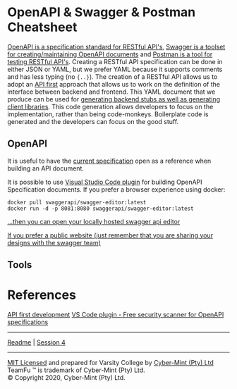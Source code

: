 # OpenAPI & Swagger & Postman Cheatsheet
[OpenAPI is a specification standard for RESTful API's](https://swagger.io/specification/), [Swagger is a toolset for creating/maintaining OpenAPI documents](https://swagger.io/tools/) and [Postman is a tool for testing RESTful API's](https://learning.postman.com/docs/getting-started/introduction/). 
Creating a RESTful API specification can be done in either JSON or YAML, but we prefer YAML because it supports comments and has less typing (no `{..}`).
The creation of a RESTful API allows us to adopt an [API first](https://swagger.io/resources/articles/adopting-an-api-first-approach/) approach that allows us to work on the definition of the interface between backend and frontend. This YAML document that we produce can be used for [generating backend stubs as well as generating client libraries](https://github.com/OpenAPITools/openapi-generator#overview). This code generation allows developers to focus on the implementation, rather than being code-monkeys. Boilerplate code is generated and the developers can focus on the good stuff.

## OpenAPI
It is useful to have the [current specification](https://swagger.io/specification/) open as a reference when building an API document. 

It is possible to use [Visual Studio Code plugin](https://marketplace.visualstudio.com/items?itemName=SmartBearSoftware.vscode-swaggerhub) for building OpenAPI Specification documents. 
If you prefer a browser experience using docker:
```
docker pull swaggerapi/swagger-editor:latest
docker run -d -p 8081:8080 swaggerapi/swagger-editor:latest
```
[...then you can open your locally hosted swagger api editor](http://localhost:8081)

[If you prefer a public website (just remember that you are sharing your designs with the swagger team)](https://editor.swagger.io)

## Tools

# References
[API first development](https://www.postman.com/use-cases/api-first-development/)
[VS Code plugin - Free security scanner for OpenAPI specifications](https://42crunch.com/tutorial-openapi-swagger-extension-vs-code/)


------
[Readme](../README.md) | [Session 4](s01e04.md)

---
[MIT Licensed](LICENSE) and prepared for Varsity College by [Cyber-Mint (Pty) Ltd](https://www.cyber-mint.com)<br>
TeamFu &trade; is trademark of Cyber-Mint (Pty) Ltd.<br>
&copy; Copyright 2020, Cyber-Mint (Pty) Ltd.  

